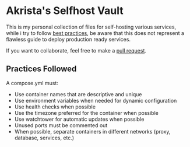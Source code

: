 # Akrista's Selfhost Vault

This is my personal collection of files for self-hosting various services, while i try to follow [best practices](#practices-followed), be aware that this does not represent a flawless guide to deploy production ready services.

If you want to collaborate, feel free to make a [pull request](https://github.com/akrista/selfhost/pulls).

## Practices Followed

A compose.yml must:

- Use container names that are descriptive and unique
- Use environment variables when needed for dynamic configuration
- Use health checks when possible
- Use the timezone preferred for the container when possible
- Use watchtower for automatic updates when possible
- Unused ports must be commented out
- When possible, separate containers in different networks (proxy, database, services, etc.)
